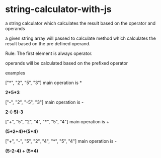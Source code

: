 # string-calculator-with-js
a string calculator which calculates the result based on the operator and operands

a given string array will passed to calculate method which calculates the result based on the pre defined operand. 

Rule: The first element is always operator.

operands will be calculated based on the prefixed operator

examples

<div>
["*", "2", "5", "3"] 
main operation is *
  <p> <strong> 2*5*3 </strong> </p>
</div>

<div>
["-", "2", "-5", "3"]
main operation is -
  <p> <strong> 2-(-5)-3 </strong></p>
</div>

<div>
["+", "5", "2", "4", "*", "5", "4"]
main operation is +
<p> <strong> (5+2+4)+(5*4) </strong></p>
</div>


<div>
["+", "-", "5", "2", "4", "*", "5", "4"]
main operation is -
<p> <strong> (5-2-4) + (5*4) </strong></p>
</div>






